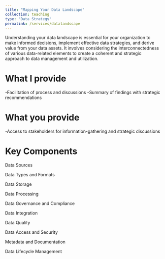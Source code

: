 ```yaml
---
title: "Mapping Your Data Landscape"
collection: teaching
type: "Data Strategy"
permalink: /services/datalandscape
---
```


Understanding your data landscape is essential for your organization to make informed decisions, implement effective data strategies, and derive value from your data assets. It involves considering the interconnectedness of various data-related elements to create a coherent and strategic approach to data management and utilization.

What I provide
======

-Facilitation of process and discussions
-Summary of findings with strategic recommendations

What you provide
======
-Access to stakeholders for information-gathering and strategic discussions

Key Components
======

 Data Sources
 
 Data Types and Formats
 
 Data Storage
 
 Data Processing
 
 Data Governance and Compliance
 
 Data Integration
 
 Data Quality
 
 Data Access and Security
 
 Metadata and Documentation
 
 Data Lifecycle Management
 

